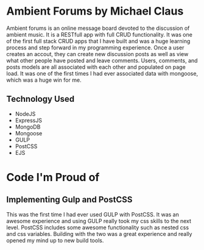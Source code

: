 # Ambient Forums by Michael Claus

Ambient forums is an online message board devoted to the discussion of ambient music.  It is a RESTfull app with full CRUD functionality.  It was one of the first full stack CRUD apps that I have built and was a huge learning process and step forward in my programming experience.  Once a user creates an accout, they can create new discussion posts as well as view what other people have posted and leave comments.  Users, comments, and posts models are all associated with each other and populated on page load.  It was one of the first times I had ever associated data with mongoose, which was a huge win for me.

## Technology Used
- NodeJS
- ExpressJS
- MongoDB
- Mongoose
- GULP
- PostCSS
- EJS

# Code I'm Proud of

## Implementing Gulp and PostCSS
This was the first time I had ever used GULP with PostCSS.  It was an awesome experience and using GULP really took my css skills to the next level.  PostCSS includes some awesome functionality such as nested css and css variables.  Building with the two was a great experience and really opened my mind up to new build tools.


